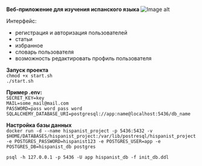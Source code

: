 **Веб-приложение для изучения испанского языка**
![Image alt](https://github.com/vecherninanika/Hispanist_Flask/illustration.png)

Интерфейс:
- регистрация и авторизация пользователей
- статьи
- избранное
- словарь пользователя
- возможность редактировать профиль пользователя


**Запуск проекта** \
`chmod +x start.sh` \
`./start.sh `

**Пример .env:** \
`SECRET_KEY=key`  \
`MAIL=some_mail@mail.com` \
`PASSWORD=pass word pass word` \
`SQLALCHEMY_DATABASE_URI=postgresql://app:name@localhost:5436/db_name`

**Настройка базы данных** \
`docker run -d --name hispanist_project -p 5436:5432
 -v $HOME/DATABASES/hispanist_project:/var/lib/postresql/hispanist_project
 -e POSTGRES_PASSWORD=hispanist123
 -e POSTGRES_USER=app
 -e POSTGRES_DB=hispanist_db
 postgres`


`psql -h 127.0.0.1 -p 5436 -U app hispanist_db -f init_db.ddl
`
